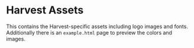 # Harvest Assets

This contains the Harvest-specific assets including logo images and fonts. Additionally there is an `example.html` page to preview the colors and images.
